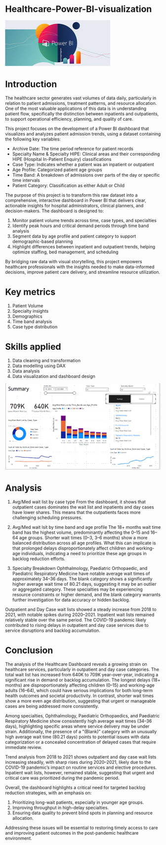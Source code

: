 # Healthcare-Power-BI-visualization

![](https://github.com/Chamberline-1/Healthcare-Power-BI-visualization/blob/main/power%20bi%20image.jpg)


# Introduction
The healthcare sector generates vast volumes of data daily, particularly in relation to patient admissions, treatment patterns, and resource allocation. One of the most valuable applications of this data is in understanding patient flow, specifically the distinction between inpatients and outpatients, to support operational efficiency, planning, and quality of care.

This project focuses on the development of a Power BI dashboard that visualizes and analyzes patient admission trends, using a dataset containing the following key variables:
- Archive Date: The time period reference for patient records
- Specialty Name & Specialty HIPE: Clinical areas and their corresponding HIPE (Hospital In-Patient Enquiry) classifications
- Case Type: Indicates whether a patient was an inpatient or outpatient
- Age Profile: Categorized patient age groups
- Time Band: A breakdown of admissions over parts of the day or specific time intervals
- Patient Category: Classification as either Adult or Child

The purpose of this project is to transform this raw dataset into a comprehensive, interactive dashboard in Power BI that delivers clear, actionable insights for hospital administrators, clinical planners, and decision-makers. The dashboard is designed to:
1. Monitor patient volume trends across time, case types, and specialties
2. Identify peak hours and critical demand periods through time band analysis
3. Segment data by age profile and patient category to support demographic-based planning
4. Highlight differences between inpatient and outpatient trends, helping optimize staffing, bed management, and scheduling

By bridging raw data with visual storytelling, this project empowers healthcare professionals with the insights needed to make data-informed decisions, improve patient care delivery, and streamline resource utilization.

# Key metrics
1. Patient Volume
2. Specialty insights
3. Demographics
4. Time band analysis
5. Case type distribution

# Skills applied
1. Data cleaning and transformation
2. Data modelling using DAX
3. Data analysis
4. Data visualization and dashboard design

![](https://github.com/Chamberline-1/Healthcare-Power-BI-visualization/blob/main/power%20healthcare%20dasboard.png)


# Analysis
1. Avg/Med wait list by case type
From the dashboard, it shows that outpatient cases dominates the wait list and inpatients and day cases have lower shares. This means that the outpatients faces more challenging scheduling pressures.

2. Avg/Med wait lsit by time band and age profile
The 18+ months wait time band has the highest volume, predominantly affecting the 0–15 and 16–64 age groups. Shorter wait times (0–3, 3–6 months) show a more balanced distribution across all age profiles. What this can implicate is that prolonged delays disproportionately affect children and working-age individuals, indicating a need to prioritize these age groups in backlog reduction efforts.

3. Specialty Breakdown
Ophthalmology, Paediatric Orthopaedic, and Paediatric Respiratory Medicine have notable average wait times of approximately 34–36 days. The blank category shows a significantly higher average wait time of 80.21 days, suggesting it may be an outlier or aggregated category. These specialties may be experiencing resource constraints or higher demand, and the blank category warrants further investigation for data accuracy or hidden backlog.

Outpatient and Day Case wait lists showed a steady increase from 2018 to 2021, with notable spikes during 2020–2021.
Inpatient wait lists remained relatively stable over the same period.
The COVID-19 pandemic likely contributed to rising delays in outpatient and day case services due to service disruptions and backlog accumulation.

# Conclusion
The analysis of the Healthcare Dashboard reveals a growing strain on healthcare services, particularly in outpatient and day case categories. The total wait list has increased from 640K to 709K year-over-year, indicating a significant rise in demand or backlog accumulation.
The longest delays (18+ months) are disproportionately affecting children (0–15) and working-age adults (16–64), which could have serious implications for both long-term health outcomes and societal productivity. In contrast, shorter wait times show a more even age distribution, suggesting that urgent or manageable cases are being addressed more consistently.

Among specialties, Ophthalmology, Paediatric Orthopaedics, and Paediatric Respiratory Medicine show consistently high average wait times (34–36 days), highlighting specific areas where service delivery may be under strain. Additionally, the presence of a "(Blank)" category with an unusually high average wait time (80.21 days) points to potential issues with data categorization or a concealed concentration of delayed cases that require immediate review.

Trend analysis from 2018 to 2021 shows outpatient and day case wait lists increasing steadily, with sharp rises during 2020–2021, likely due to the COVID-19 pandemic’s impact on routine services and elective procedures. Inpatient wait lists, however, remained stable, suggesting that urgent and critical care was prioritized during the pandemic period.

Overall, the dashboard highlights a critical need for targeted backlog reduction strategies, with an emphasis on:
1. Prioritizing long-wait patients, especially in younger age groups.
2. Improving throughput in high-delay specialties.
3. Ensuring data quality to prevent blind spots in planning and resource allocation.

Addressing these issues will be essential to restoring timely access to care and improving patient outcomes in the post-pandemic healthcare environment.





